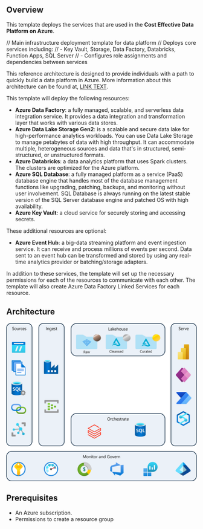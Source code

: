 ## Overview
This template deploys the services that are used in the **Cost Effective Data Platform on Azure**. 

//  Main infrastructure deployment template for data platform
//  Deploys core services including:
//  - Key Vault, Storage, Data Factory, Databricks, Function Apps, SQL Server
//  - Configures role assignments and dependencies between services

This reference architecture is designed to provide individuals with a path to quickly build a data platform in Azure. More information about this architecture can be found at, [LINK TEXT](https://link.url).

This template will deploy the following resources:
- **Azure Data Factory**: a fully managed, scalable, and serverless data integration service. It provides a data integration and transformation layer that works with various data stores.
- **Azure Data Lake Storage Gen2**: is a scalable and secure data lake for high-performance analytics workloads. You can use Data Lake Storage to manage petabytes of data with high throughput. It can accommodate multiple, heterogeneous sources and data that's in structured, semi-structured, or unstructured formats.
- **Azure Databricks**: a data analytics platform that uses Spark clusters. The clusters are optimized for the Azure platform.
- **Azure SQL Database**: a fully managed platform as a service (PaaS) database engine that handles most of the database management functions like upgrading, patching, backups, and monitoring without user involvement. SQL Database is always running on the latest stable version of the SQL Server database engine and patched OS with high availability.
- **Azure Key Vault**: a cloud service for securely storing and accessing secrets.

These additional resources are optional:
- **Azure Event Hub**: a big-data streaming platform and event ingestion service. It can receive and process millions of events per second. Data sent to an event hub can be transformed and stored by using any real-time analytics provider or batching/storage adapters.

In addition to these services, the template will set up the necessary permissions for each of the resources to communicate with each other. The template will also create Azure Data Factory Linked Services for each resource.

## Architecture
![Architecture Diagram](images/cost-effective-data-platform-architecture.png "Architecture for cost effective data platform on Azure")

## Prerequisites

- An Azure subscription.
- Permissions to create a resource group